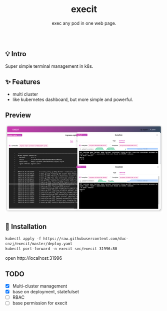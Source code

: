 <h1 align="center">execit</h1>
<p align="center">exec any pod in one web page.</p>
<br><br>

## 💡 Intro

Super simple terminal management in k8s.

## ✨  Features

* multi cluster
* like kubernetes dashboard, but more simple and powerful.

## Preview

![execit](./images/img.png)

## 🚀  Installation

```shell
kubectl apply -f https://raw.githubusercontent.com/duc-cnzj/execit/master/deploy.yaml
kubectl port-forward -n execit svc/execit 31996:80
```

open http://localhost:31996

## TODO

- [x] Multi-cluster management
- [x] base on deployment, statefulset
- [ ] RBAC
- [ ] base permission for execit
